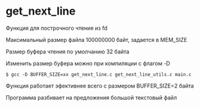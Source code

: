 # get_next_line

Функция для построчного чтения из fd

Максимальный размер файла 100000000 байт, задается в MEM_SIZE

Размер буфера чтения по умолчанию 32 байта

Изменить размер буфера можно при компиляции с флагом -D

```$ gcc -D BUFFER_SIZE=хх get_next_line.c get_next_line_utils.c main.c```

Функция работает эфективнее всего с размером BUFFER_SIZE=2 байта

Программа разбивает на предложения большой текстовый файл
